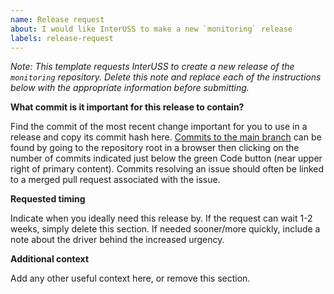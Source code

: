 ```yaml
---
name: Release request
about: I would like InterUSS to make a new `monitoring` release
labels: release-request
---
```


*Note: This template requests InterUSS to create a new release of the `monitoring` repository.  Delete this note and replace each of the instructions below with the appropriate information before submitting.*

**What commit is it important for this release to contain?**

Find the commit of the most recent change important for you to use in a release and copy its commit hash here.  [Commits to the main branch](https://github.com/interuss/monitoring/commits/main/) can be found by going to the repository root in a browser then clicking on the number of commits indicated just below the green Code button (near upper right of primary content).  Commits resolving an issue should often be linked to a merged pull request associated with the issue.

**Requested timing**

Indicate when you ideally need this release by.  If the request can wait 1-2 weeks, simply delete this section.  If needed sooner/more quickly, include a note about the driver behind the increased urgency.

**Additional context**

Add any other useful context here, or remove this section.
